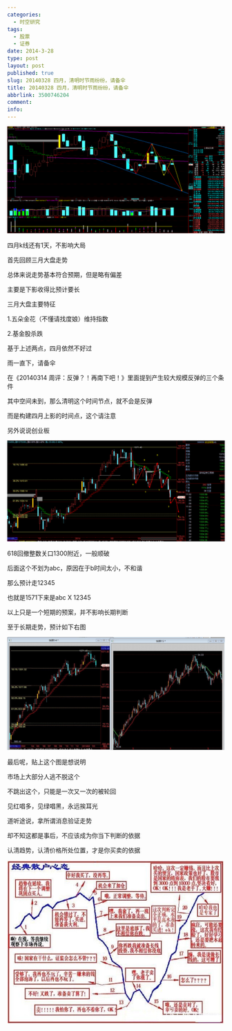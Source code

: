 ```yaml
---
categories:
  - 时空研究
tags:
  - 股票
  - 证券
date: 2014-3-28
type: post
layout: post
published: true
slug: 20140328 四月，清明时节雨纷纷，请备伞
title: 20140328 四月，清明时节雨纷纷，请备伞
abbrlink: 3500746204
comment:
info:
---
```

![20140328-0](/images/20140328-0.gif)

四月k线还有1天，不影响大局

首先回顾三月大盘走势

总体来说走势基本符合预期，但是略有偏差

主要是下影收得比预计要长

三月大盘主要特征

1.五朵金花（不懂请找度娘）维持指数

2.基金股杀跌

基于上述两点，四月依然不好过

雨一直下，请备伞

在《20140314 周评：反弹？！再南下吧！》里面提到产生较大规模反弹的三个条件

其中空间未到，那么清明这个时间节点，就不会是反弹

而是构建四月上影的时间点，这个请注意


另外说说创业板

![20140328-1](/images/20140328-1.gif)

618回撤整数关口1300附近，一般顺破 

后面这个不划为abc，原因在于b时间太小，不和谐

那么预计走12345

也就是1571下来是abc X 12345

以上只是一个短期的预案，并不影响长期判断

至于长期走势，预计如下右图

![20140328-2](/images/20140328-2.jpeg)


最后呢，贴上这个图是想说明

市场上大部分人逃不脱这个

不跳出这个，只能是一次又一次的被轮回

见红唱多，见绿唱黑，永远挨耳光

道听途说，拿所谓消息验证走势

却不知这都是事后，不应该成为你当下判断的依据

认清趋势，认清价格所处位置，才是你买卖的依据

![20140328-3](/images/20140328-3.jpeg)


